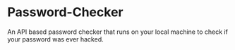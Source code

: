 # Password-Checker
An API based password checker that runs on your local machine to check if your password was ever hacked.
